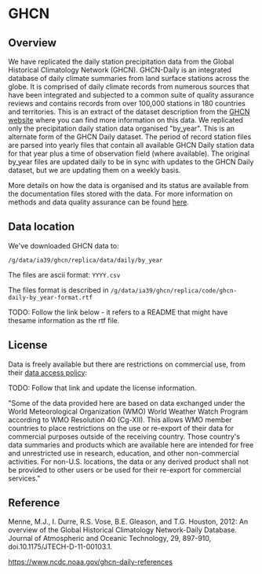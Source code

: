 # GHCN

## Overview

We have replicated the daily station precipitation data from the Global Historical Climatology Network (GHCN).
GHCN-Daily is an integrated database of daily climate summaries from land surface stations across the globe.
It is comprised of daily climate records from numerous sources that have been integrated and
subjected to a common suite of quality assurance reviews and
contains records from over 100,000 stations in 180 countries and territories.
This is an extract of the dataset description from the
[GHCN website](https://www.ncei.noaa.gov/products/land-based-station/global-historical-climatology-network-daily)
where you can find more information on this data.
We replicated only the precipitation daily station data organised "by_year".
This is an alternate form of the GHCN Daily dataset.
The period of record station files are parsed into yearly files that
contain all available GHCN Daily station data for that year 
plus a time of observation field (where available).
The original by_year files are updated daily to be in sync with updates to the GHCN Daily dataset,
but we are updating them on a weekly basis.

More details on how the data is organised and its status are available from the documentation files stored with the data.
For more information on methods and data quality assurance can be found [here](https://www.ncdc.noaa.gov/ghcn-daily-methods).

## Data location

We've downloaded GHCN data to:
```
/g/data/ia39/ghcn/replica/data/daily/by_year
```

The files are ascii format: `YYYY.csv`

The files format is described in `/g/data/ia39/ghcn/replica/code/ghcn-daily-by_year-format.rtf` 

TODO: Follow the link below - it refers to a README that might have thesame information as the rtf file.

## License

Data is freely available but there are restrictions on commercial use, from their
[data access policy](https://www.ncei.noaa.gov/products/land-based-station/global-historical-climatology-network-daily):

TODO: Follow that link and update the license information.

"Some of the data provided here are based on data exchanged under the World Meteorological Organization (WMO)
World Weather Watch Program according to WMO Resolution 40 (Cg-XII).
This allows WMO member countries to place restrictions on the use or re-export
of their data for commercial purposes outside of the receiving country.
Those country's data summaries and products which are available here
are intended for free and unrestricted use in research, education, and other non-commercial activities.
For non-U.S. locations, the data or any derived product shall not be provided to other users or
be used for their re-export for commercial services."

## Reference

Menne, M.J., I. Durre, R.S. Vose, B.E. Gleason, and T.G. Houston, 2012: 
An overview of the Global Historical Climatology Network-Daily Database. 
Journal of Atmospheric and Oceanic Technology, 29, 897-910, doi.10.1175/JTECH-D-11-00103.1.

https://www.ncdc.noaa.gov/ghcn-daily-references
